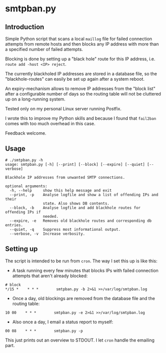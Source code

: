# smtpban.py

## Introduction

Simple Python script that scans a local `maillog` file for failed connection attempts
from remote hosts and then blocks any IP address with more than a specified number of failed attempts.

Blocking is done by setting up a "black hole" route for this IP address, i.e. `route add -host <IP> reject`.

The currently blackholed IP addresses are stored in a database file, so the "blackhole-routes" can 
easily be set up again after a system reboot.

An expiry-mechanism allows to remove IP addresses from the "block list" after a configurable number of days
so the routing table will not be cluttered up on a long-running system.

Tested only on my personal Linux server running Postfix.

I wrote this to improve my Python skills and because I found that `fail2ban` comes with too much overhead in this case.

Feedback welcome.


## Usage
```
# ./smtpban.py -h
usage: smtpban.py [-h] [--print] [--block] [--expire] [--quiet] [--verbose]

Blackhole IP addresses from unwanted SMTP connections.

optional arguments:
  -h, --help     show this help message and exit
  --print, -p    Analyse logfile and show a list of offending IPs and their
                 state. Also shows DB contents.
  --block, -b    Analyse logfile and add blackhole routes for offending IPs if
                 needed.
  --expire, -e   Removes old blackhole routes and corresponding db entries.
  --quiet, -q    Suppress most informational output.
  --verbose, -v  Increase verbosity.
```

## Setting up

The script is intended to be run from `cron`. The way I set this up is like this:

* A task running every few minutes that blocks IPs with failed connection attempts that aren't already blocked:
```
# block
*/15 *    * * *        smtpban.py -b 2>&1 >>/var/log/smtpban.log
```

* Once a day, old blockings are removed from the database file and the routing table:
```
10 00    * * *        smtpban.py -e 2>&1 >>/var/log/smtpban.log
```

* Also once a day, I email a status report to myself:
```
00 08    * * *        smtpban.py -p
```
This just prints out an overview to STDOUT. I let `cron` handle the emailing part.
